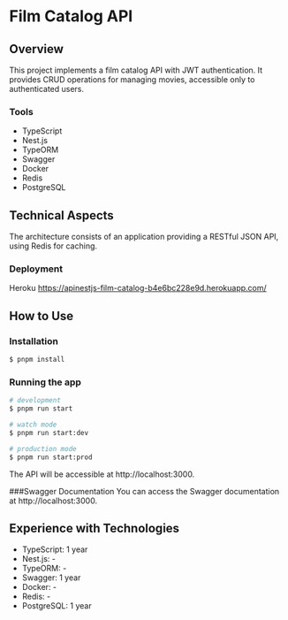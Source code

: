# Film Catalog API

## Overview

This project implements a film catalog API with JWT authentication. It provides CRUD operations for managing movies, accessible only to authenticated users.

### Tools

- TypeScript
- Nest.js
- TypeORM
- Swagger
- Docker
- Redis
- PostgreSQL

## Technical Aspects

The architecture consists of an application providing a RESTful JSON API, using Redis for caching.

### Deployment

Heroku
https://apinestjs-film-catalog-b4e6bc228e9d.herokuapp.com/

## How to Use
   
### Installation

```bash
$ pnpm install
```

### Running the app

```bash
# development
$ pnpm run start

# watch mode
$ pnpm run start:dev

# production mode
$ pnpm run start:prod
```
The API will be accessible at http://localhost:3000.

###Swagger Documentation
You can access the Swagger documentation at http://localhost:3000.

## Experience with Technologies
- TypeScript: 1 year
- Nest.js: -
- TypeORM: -
- Swagger:  1 year
- Docker: -
- Redis: -
- PostgreSQL:  1 year

